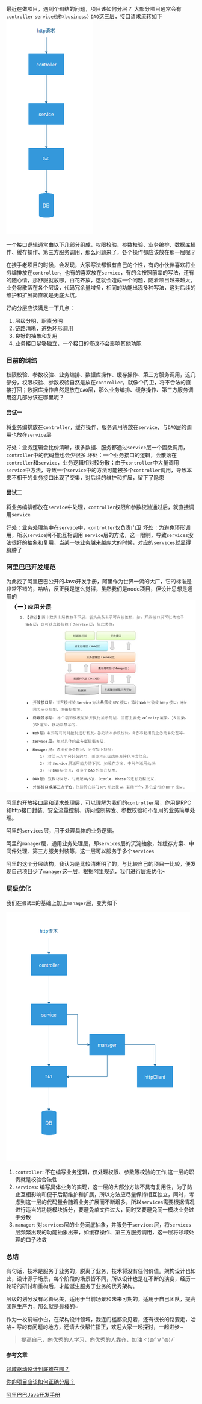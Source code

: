 最近在做项目，遇到个纠结的问题，项目该如何分层？
大部分项目通常会有 `controller` `service也称(business)` `DAO`这三层，接口请求流转如下
![项目分层](./image/fenceng.png)

一个接口逻辑通常由以下几部分组成，权限校验、参数校验、业务编排、数据库操作、缓存操作、第三方服务调用，那么问题来了，各个操作都应该放在那一层呢？

在接手老项目的时候，会发现，大家写法都很有自己的个性，有的小伙伴喜欢将业务编排放在`controller`，也有的喜欢放在`service`，有的会按照前辈的写法，还有的随心情，那舒服就放哪，百花齐放，这就会造成一个问题，随着项目越来越大，业务将散落在各个层级，代码冗余量增多，相同的功能出现多种写法，这对后续的维护和扩展简直就是无底大坑。

好的分层应该满足一下几点：
1. 层级分明，职责分明
2. 链路清晰，避免环形调用
3. 良好的抽象和复用
4. 业务接口足够独立，一个接口的修改不会影响其他功能

### 目前的纠结
权限校验、参数校验、业务编排、数据库操作、缓存操作、第三方服务调用，这几部分，权限校验、参数校验自然是放在`controller`，就像个门卫，将不合法的直接打回；数据库操作自然是放在`DAO`层，那么业务编排、缓存操作、第三方服务调用这几部分该在哪里呢？

#### 尝试一
将业务编排放在`controller`，缓存操作、服务调用等放在`service`，与`DAO`层的调用也放在`service`层

好处：业务逻辑会比价清晰，很多数据、服务都通过`service`层一个函数调用，`controller`中的代码量也会少很多
坏处：一个业务接口的逻辑，会散落在`controller`和`service`，业务逻辑相对较分散；由于`controller`中大量调用`service`中方法，导致一个`service`中的方法可能被多个`controller`调用，导致本来不相干的业务接口出现了交集，对后续的维护和扩展，留下了隐患

#### 尝试二
将业务编排都放在`service`中处理，`controller`权限和参数校验通过后，就直接调用`service`

好处：业务处理集中在`service`中，`controller`仅负责门卫
坏处：为避免环形调用，所以`service`间不能互相调用 `service`层的方法，这一限制，导致`services`没法很好的抽象和复用，当某一块业务越来越庞大的时候，对应的`services`就显得臃肿了

### 阿里巴巴开发规范
为此找了阿里巴巴公开的Java开发手册，阿里作为世界一流的大厂，它的标准是非常不错的，哈哈，反正我是这么觉得，虽然我们是node项目，但设计思想是通用的
![阿里巴巴开发规范](./image/alibaba-kaifa.png)

阿里的开放接口层和请求处理层，可以理解为我们的`controller`层，作用是RPC和http接口封装、安全流量控制、访问控制转发、参数校验和不复用的业务简单处理。

阿里的`services`层，用于处理具体的业务逻辑。

阿里的`manager`层，通用业务处理层，即`services`层的沉淀抽象，如缓存方案、中间件处理、第三方服务封装等，这一层可以服务于多个`services`

阿里的这个分层结构，我认为是比较清晰明了的，与比较自己的项目一比较，便发现自己项目少了`manager`这一层，根据阿里规范，我们进行层级优化~

### 层级优化
我们在`尝试二`的基础上加上`manager`层，变为如下

![优化后的分层结构](./image/fenceng-youhua.png)

1. `controller`: 不在编写业务逻辑，仅处理权限、参数等校验的工作,这一层的职责就是校验合法性
2. `services`: 编写具体业务的实现，这一层的大部分方法不具有复用性，为了防止互相影响和便于后期维护和扩展，所以方法应尽量保持相互独立，同时，考虑到这一层的代码量会随着业务扩展而不断增多，所以`services`需要根据情况进行适当的功能模块拆分，要避免单文件过大，同时又要避免同一模块业务过于分散
3. `manager`: 对`services`层的业务沉底抽象，并服务于`services`层，将`services`层频繁出现的功能抽象出来，如缓存操作、第三方服务调用，这一层将领域处理的口子收敛

### 总结
有句话，技术是服务于业务的，脱离了业务，技术将没有任何价值。架构设计也如此，设计源于场景，每个阶段的场景皆不同，所以设计也是在不断的演变，经历一轮轮的研讨和重构后，才能诞生服务于业务的优秀架构。

层级的划分没有尽善尽美，适用于当前场景和未来可期的，适用于自己团队，提高团队生产力，那么就是最棒的~

作为一枚前端小白，在架构设计领域，我连门槛都没见着，还有很长的路要走，哈哈~  写的有问题的地方，还请大伙帮忙指正，欢迎大家一起探讨，一起进步~


> 提高自己，向优秀的人学习，向优秀的人靠齐，加油ヾ(◍°∇°◍)ﾉﾞ

#### 参考文章

[领域驱动设计到底难在哪？](https://www.jianshu.com/p/ab80cb9f307c)


[你的项目应该如何正确分层？](https://juejin.im/post/5b44e62e6fb9a04fc030f216)

[阿里巴巴Java开发手册](https://github.com/alibaba/p3c/blob/master/%E9%98%BF%E9%87%8C%E5%B7%B4%E5%B7%B4Java%E5%BC%80%E5%8F%91%E6%89%8B%E5%86%8C%EF%BC%88%E8%AF%A6%E5%B0%BD%E7%89%88%EF%BC%89.pdf)